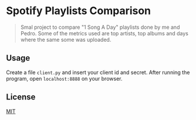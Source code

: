 

# Spotify Playlists Comparison

> Smal project to compare "1 Song A Day" playlists done by me and Pedro. Some of the metrics used are top artists, top albums and days where the same some was uploaded.

## Usage

Create a file `client.py` and insert your client id and secret. After running the program, open `localhost:8888` on your browser.

## License
[MIT](https://choosealicense.com/licenses/mit/)


